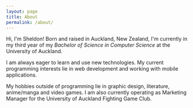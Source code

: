 ```yaml
---
layout: page
title: About
permalink: /about/
---
```


Hi, I'm Sheldon! Born and raised in Auckland, New Zealand, I'm currently in my third year of my _Bachelor of Science in Computer Science_ at the University of Auckland.

I am always eager to learn and use new technologies. My current programming interests lie in web development and working with mobile applications.

My hobbies outside of programming lie in graphic design, literature, anime/manga and video games. I am also currently operating as Marketing Manager for the University of Auckland Fighting Game Club. 
